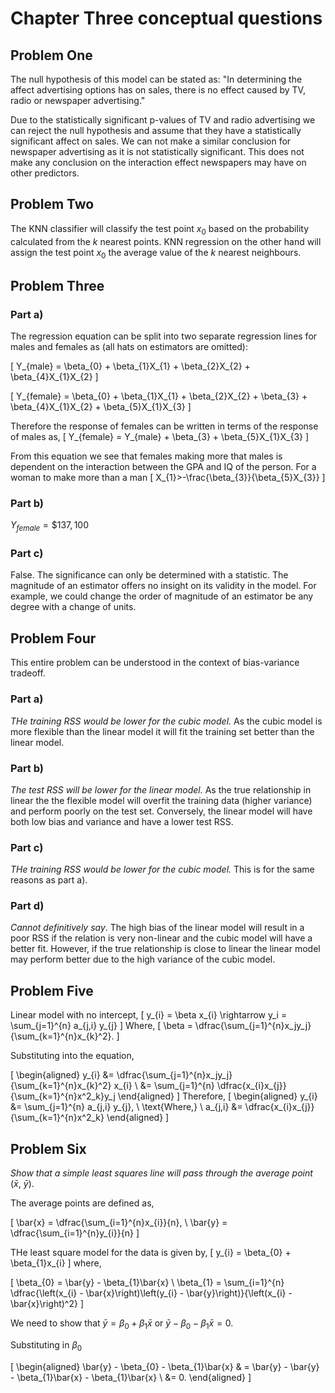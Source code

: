 # Chapter Three conceptual questions

## Problem One
The null hypothesis of this model can be stated as:
"In determining the affect advertising options has on sales, there is no effect
caused by TV, radio or newspaper advertising."

Due to the statistically significant p-values of TV and radio advertising we can
 reject the null hypothesis and assume that they have a statistically significant
 affect on sales. We can not make a similar conclusion for newspaper advertising
 as it is not statistically significant. This does not make any conclusion on the
 interaction effect newspapers may have on other predictors.

## Problem Two
The KNN classifier will classify the test point $x_{0}$ based on the probability
 calculated from the $k$ nearest points. KNN regression on the other hand will
 assign the test point $x_0$ the average value of the $k$ nearest neighbours.

## Problem Three
### Part a)
The regression equation can be split into two separate regression lines for
 males and females as (all hats on estimators are omitted):

 \[
 Y_{male} = \beta_{0} + \beta_{1}X_{1}  + \beta_{2}X_{2}  + \beta_{4}X_{1}X_{2}
 \]

 \[
 Y_{female} = \beta_{0} + \beta_{1}X_{1}  + \beta_{2}X_{2}  + \beta_{3} +  \beta_{4}X_{1}X_{2} + \beta_{5}X_{1}X_{3}
 \]

 Therefore the response of females can be written in terms of the response of males as,
 \[
 Y_{female} = Y_{male}  + \beta_{3} +  \beta_{5}X_{1}X_{3}
 \]

 From this equation we see that females making more that males is dependent on
 the interaction between the GPA and IQ of the person. For a woman to make more
 than a man
 \[
 X_{1}>-\frac{\beta_{3}}{\beta_{5}X_{3}}
 \]

### Part b)
$Y_{female} = \$137,100$

### Part c)
False. The significance can only be determined with a statistic. The magnitude
 of an estimator offers no insight on its validity in the model. For example, we
 could change the order of magnitude of an estimator be any degree with a change
 of units.

 ## Problem Four
This entire problem can be understood in the context of bias-variance tradeoff.
 ### Part a)
 *THe training RSS would be lower for the cubic model.* As the cubic model is more flexible than the linear model it will fit the training set better than the linear model.

 ### Part b)
 *The test RSS will be lower for the linear model.* As the true relationship in linear the the flexible model will overfit the training data (higher variance) and perform poorly on the test set. Conversely, the linear model will have both low bias and variance and have a lower test RSS.

 ### Part c)
*THe training RSS would be lower for the cubic model.* This is for the same reasons as part a).

### Part d)
 *Cannot definitively say*. The high bias of the  linear model will result in a poor RSS if the relation is very non-linear and the cubic model will have a better fit. However, if the true relationship is close to linear the linear model may perform better due to the high variance of the cubic model.

 ## Problem Five

Linear model with no intercept,
\[
y_{i} = \beta x_{i} \rightarrow y_i = \sum_{j=1}^{n} a_{j,i} y_{j}
\]
Where,
\[
\beta = \dfrac{\sum_{j=1}^{n}x_jy_j}{\sum_{k=1}^{n}x_{k}^2}.
\]

Substituting into the equation,

\[
\begin{aligned}
y_{i} &= \dfrac{\sum_{j=1}^{n}x_jy_j}{\sum_{k=1}^{n}x_{k}^2} x_{i} \\
&= \sum_{j=1}^{n} \dfrac{x_{i}x_{j}}{\sum_{k=1}^{n}x^2_k}y_j
\end{aligned}
\]
Therefore,
\[
\begin{aligned}
y_{i} &= \sum_{j=1}^{n} a_{j,i} y_{j}, \\
\text{Where,} \\
a_{j,i} &= \dfrac{x_{i}x_{j}}{\sum_{k=1}^{n}x^2_k}
\end{aligned}
\]

## Problem Six
*Show that a simple least squares line will pass through the average point* ($\bar{x}$, $\bar{y}$).

The average points are defined as,

\[
\bar{x} = \dfrac{\sum_{i=1}^{n}x_{i}}{n}, \ \bar{y} = \dfrac{\sum_{i=1}^{n}y_{i}}{n}
\]

THe least square model for the data  is given by,
\[
y_{i} = \beta_{0} + \beta_{1}x_{i}
\]
where,

\[
\beta_{0} = \bar{y} - \beta_{1}\bar{x} \\
\beta_{1} = \sum_{i=1}^{n} \dfrac{\left(x_{i} - \bar{x}\right)\left(y_{i} - \bar{y}\right)}{\left(x_{i} - \bar{x}\right)^2}
\]

We need to show that $\bar{y} = \beta_{0} + \beta_{1}\bar{x}$ or $\bar{y} - \beta_{0} - \beta_{1}\bar{x} = 0$.

Substituting in $\beta_0$

\[
\begin{aligned}
\bar{y} - \beta_{0} - \beta_{1}\bar{x} & = \bar{y} - \bar{y} - \beta_{1}\bar{x} - \beta_{1}\bar{x} \\
&= 0.
\end{aligned}
\]
